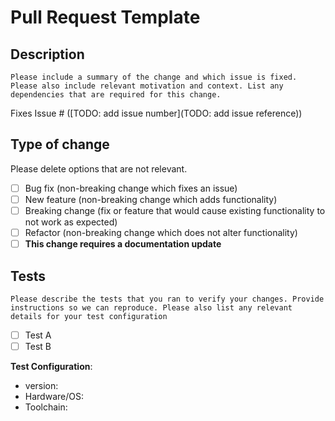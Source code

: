 # Pull Request Template

## Description

```
Please include a summary of the change and which issue is fixed. Please also include relevant motivation and context. List any dependencies that are required for this change.
```

Fixes Issue # ([TODO: add issue number](TODO: add issue reference))

## Type of change

Please delete options that are not relevant.

- [ ] Bug fix (non-breaking change which fixes an issue)
- [ ] New feature (non-breaking change which adds functionality)
- [ ] Breaking change (fix or feature that would cause existing functionality to not work as expected)
- [ ] Refactor (non-breaking change which does not alter functionality)
- [ ] **This change requires a documentation update**

## Tests

```
Please describe the tests that you ran to verify your changes. Provide instructions so we can reproduce. Please also list any relevant details for your test configuration
```

- [ ] Test A
- [ ] Test B

**Test Configuration**:

- version:
- Hardware/OS:
- Toolchain:
